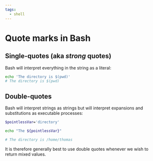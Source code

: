 ```yaml
---
tags:
  - shell
---
```


# Quote marks in Bash

## Single-quotes (aka _strong_ quotes)

Bash will interpret everything in the string as a literal:

```bash
echo 'The directory is $(pwd)'
# The directory is $(pwd)
```

## Double-quotes

Bash will interpret strings as strings but will interpret expansions and
substitutions as executable processes:

```bash
$pointlessVar='directory'

echo "The ${pointlessVar}"

# The directory is /home/thomas
```

It is therefore generally best to use double quotes whenever we wish to return
mixed values.
